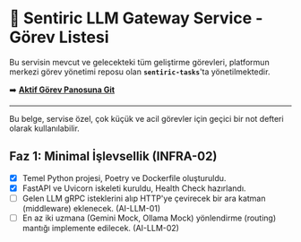 # 🧠 Sentiric LLM Gateway Service - Görev Listesi

Bu servisin mevcut ve gelecekteki tüm geliştirme görevleri, platformun merkezi görev yönetimi reposu olan **`sentiric-tasks`**'ta yönetilmektedir.

➡️ **[Aktif Görev Panosuna Git](https://github.com/sentiric/sentiric-tasks/blob/main/TASKS.md)**

---
Bu belge, servise özel, çok küçük ve acil görevler için geçici bir not defteri olarak kullanılabilir.

## Faz 1: Minimal İşlevsellik (INFRA-02)
- [x] Temel Python projesi, Poetry ve Dockerfile oluşturuldu.
- [x] FastAPI ve Uvicorn iskeleti kuruldu, Health Check hazırlandı.
- [ ] Gelen LLM gRPC isteklerini alıp HTTP'ye çevirecek bir ara katman (middleware) eklenecek. (AI-LLM-01)
- [ ] En az iki uzmana (Gemini Mock, Ollama Mock) yönlendirme (routing) mantığı implemente edilecek. (AI-LLM-02)